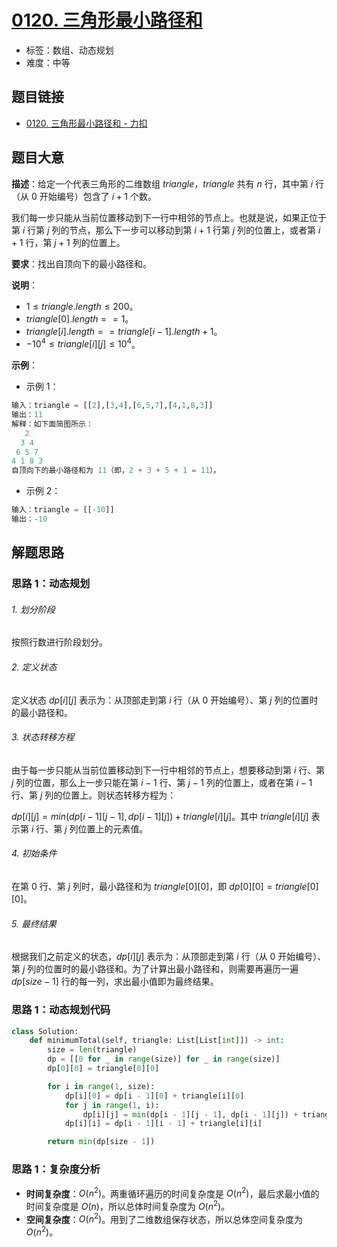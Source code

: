 # [0120. 三角形最小路径和](https://leetcode.cn/problems/triangle/)

- 标签：数组、动态规划
- 难度：中等

## 题目链接

- [0120. 三角形最小路径和 - 力扣](https://leetcode.cn/problems/triangle/)

## 题目大意

**描述**：给定一个代表三角形的二维数组 $triangle$，$triangle$ 共有 $n$ 行，其中第 $i$ 行（从 $0$ 开始编号）包含了 $i + 1$ 个数。

我们每一步只能从当前位置移动到下一行中相邻的节点上。也就是说，如果正位于第 $i$ 行第 $j$ 列的节点，那么下一步可以移动到第 $i + 1$ 行第 $j$ 列的位置上，或者第 $i + 1$ 行，第 $j + 1$ 列的位置上。

**要求**：找出自顶向下的最小路径和。

**说明**：

- $1 \le triangle.length \le 200$。
- $triangle[0].length == 1$。
- $triangle[i].length == triangle[i - 1].length + 1$。
- $-10^4 \le triangle[i][j] \le 10^4$。

**示例**：

- 示例 1：

```python
输入：triangle = [[2],[3,4],[6,5,7],[4,1,8,3]]
输出：11
解释：如下面简图所示：
   2
  3 4
 6 5 7
4 1 8 3
自顶向下的最小路径和为 11（即，2 + 3 + 5 + 1 = 11）。
```

- 示例 2：

```python
输入：triangle = [[-10]]
输出：-10
```

## 解题思路

### 思路 1：动态规划

###### 1. 划分阶段

按照行数进行阶段划分。

###### 2. 定义状态

定义状态 $dp[i][j]$ 表示为：从顶部走到第 $i$ 行（从 $0$ 开始编号）、第 $j$ 列的位置时的最小路径和。

###### 3. 状态转移方程

由于每一步只能从当前位置移动到下一行中相邻的节点上，想要移动到第 $i$ 行、第 $j$ 列的位置，那么上一步只能在第 $i - 1$ 行、第 $j - 1$ 列的位置上，或者在第 $i - 1$ 行、第 $j$ 列的位置上。则状态转移方程为：

$dp[i][j] = min(dp[i - 1][j - 1], dp[i - 1][j]) + triangle[i][j]$。其中 $triangle[i][j]$ 表示第 $i$ 行、第 $j$ 列位置上的元素值。

###### 4. 初始条件

 在第 $0$ 行、第 $j$ 列时，最小路径和为 $triangle[0][0]$，即 $dp[0][0] = triangle[0][0]$。

###### 5. 最终结果

根据我们之前定义的状态，$dp[i][j]$ 表示为：从顶部走到第 $i$ 行（从 $0$ 开始编号）、第 $j$ 列的位置时的最小路径和。为了计算出最小路径和，则需要再遍历一遍 $dp[size - 1]$ 行的每一列，求出最小值即为最终结果。

### 思路 1：动态规划代码

```python
class Solution:
    def minimumTotal(self, triangle: List[List[int]]) -> int:
        size = len(triangle)
        dp = [[0 for _ in range(size)] for _ in range(size)]
        dp[0][0] = triangle[0][0]

        for i in range(1, size):
            dp[i][0] = dp[i - 1][0] + triangle[i][0]
            for j in range(1, i):
                dp[i][j] = min(dp[i - 1][j - 1], dp[i - 1][j]) + triangle[i][j]
            dp[i][i] = dp[i - 1][i - 1] + triangle[i][i]

        return min(dp[size - 1])
```

### 思路 1：复杂度分析

- **时间复杂度**：$O(n^2)$。两重循环遍历的时间复杂度是 $O(n^2)$，最后求最小值的时间复杂度是 $O(n)$，所以总体时间复杂度为 $O(n^2)$。
- **空间复杂度**：$O(n^2)$。用到了二维数组保存状态，所以总体空间复杂度为 $O(n^2)$。
